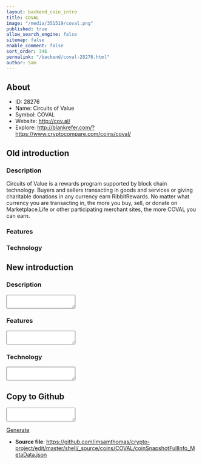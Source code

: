 ```yaml
---
layout: backend_coin_intro
title: COVAL
image: "/media/351519/coval.png"
published: true
allow_search_engine: false
sitemap: false
enable_comment: false
sort_order: 346
permalink: "/backend/coval-28276.html"
author: Sam
---
```


## About

- ID: 28276
- Name: Circuits of Value
- Symbol: COVAL
- Website: http://cov.al/
- Explore: http://blankrefer.com/?https://www.cryptocompare.com/coins/coval/


## Old introduction

### Description

<p><span>Circuits of Value is a rewards program supported by block chain technology. Buyers and sellers transacting in goods and services or giving charitable donations in any currency earn RibbitRewards. No matter what currency you are transacting in, the more you buy, sell, or donate on Marketplace.Life or other participating merchant sites, the more COVAL you can earn.</span></p>

### Features


### Technology




## New introduction


### Description
<textarea id="meta_description" name="description"></textarea>

### Features
<textarea id="meta_features" name="features"></textarea>

### Technology
<textarea id="meta_technology" name="technology"></textarea>


## Copy to Github

<textarea id="coinsnapshotfullinfo_metadata"></textarea>

<a href="#gen" onclick="generateMetaDatJson()">Generate</a>

- **Source file**: <a href="https://github.com/imsamthomas/crypto-project/edit/master/shell/_source/coins/COVAL/coinSnapshotFullInfo_MetaData.json">https://github.com/imsamthomas/crypto-project/edit/master/shell/_source/coins/COVAL/coinSnapshotFullInfo_MetaData.json</a>

